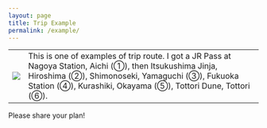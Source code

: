 ```yaml
---
layout: page
title: Trip Example
permalink: /example/
---
```


<table>
  <tr>
    <td> <img src="https://alice0619.github.io/dh150.github.io/trip.png"></img> </td>
    <td> This is one of examples of trip route. I got a JR Pass at 
    Nagoya Station, Aichi (①), then 
    Itsukushima Jinja, Hiroshima (②), 
    Shimonoseki, Yamaguchi (③), 
    Fukuoka Station (④), 
    Kurashiki, Okayama (⑤), 
    Tottori Dune, Tottori (⑥).</td>
  </tr>
</table>

Please share your plan!
